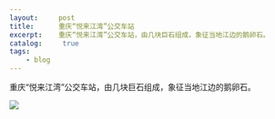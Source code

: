 ```yaml
---
layout:     post
title:      重庆“悦来江湾”公交车站
excerpt:    重庆“悦来江湾”公交车站，由几块巨石组成，象征当地江边的鹅卵石。
catalog: 	 true
tags:
    - blog
---
```

重庆“悦来江湾”公交车站，由几块巨石组成，象征当地江边的鹅卵石。

![](https://pic.imgdb.cn/item/66b604f9d9c307b7e9b951f3.webp)


